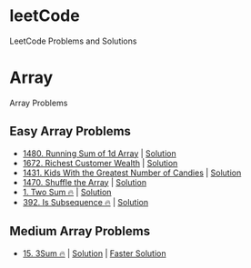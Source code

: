 # leetCode
LeetCode Problems and Solutions

# Array
Array Problems

## Easy Array Problems
- [1480. Running Sum of 1d Array](https://leetcode.com/problems/running-sum-of-1d-array/) | [Solution](./src/array/easy/RunningSumOfOneDArray.java)
- [1672. Richest Customer Wealth](https://leetcode.com/problems/richest-customer-wealth/) | [Solution](./src/array/easy/RichestCustomWealth.java)
- [1431. Kids With the Greatest Number of Candies](https://leetcode.com/problems/kids-with-the-greatest-number-of-candies/) | [Solution](./src/array/easy/KidsWithGrNumCandies.java)
- [1470. Shuffle the Array](https://leetcode.com/problems/shuffle-the-array/) | [Solution](./src/array/easy/ShuffleTheArray.java)
- [1. Two Sum 🔥](https://leetcode.com/problems/two-sum/) | [Solution](./src/array/easy/TwoSum.java)
- [392. Is Subsequence 🔥](https://leetcode.com/problems/is-subsequence/) | [Solution](./src/array/easy/Subsequence.java)

## Medium Array Problems
- [15. 3Sum 🔥](https://leetcode.com/problems/3sum/) | [Solution](./src/array/medium/ThreeNumberSum.java) | [Faster Solution](https://leetcode.com/problems/3sum/discuss/896786/Java-100-5ms-or-Next-fastest-is-14ms-or-Explanation)
